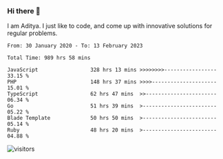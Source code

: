 ### Hi there 👋

I am Aditya. I just like to code, and come up with innovative solutions for regular problems.

<!--START_SECTION:waka-->

```text
From: 30 January 2020 - To: 13 February 2023

Total Time: 989 hrs 58 mins

JavaScript                 328 hrs 13 mins >>>>>>>>-----------------   33.15 %
PHP                        148 hrs 37 mins >>>>---------------------   15.01 %
TypeScript                 62 hrs 47 mins  >>-----------------------   06.34 %
Go                         51 hrs 39 mins  >------------------------   05.22 %
Blade Template             50 hrs 50 mins  >------------------------   05.14 %
Ruby                       48 hrs 20 mins  >------------------------   04.88 %
```

<!--END_SECTION:waka-->

![visitors](https://visitor-badge.glitch.me/badge?page_id=BrainBuzzer.visitor-badge&left_color=green&right_color=red)
